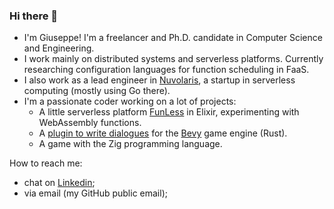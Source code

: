 ### Hi there 👋

* I'm Giuseppe! I'm a freelancer and Ph.D. candidate in Computer Science and Engineering.
* I work mainly on distributed systems and serverless platforms. Currently researching configuration languages for function scheduling in FaaS.
* I also work as a lead engineer in [Nuvolaris](https://www.nuvolaris.io/), a startup in serverless computing (mostly using Go there).
* I'm a passionate coder working on a lot of projects:
  - A little serverless platform [FunLess](https://funless.dev) in Elixir, experimenting with WebAssembly functions.
  - A [plugin to write dialogues](https://github.com/giusdp/bevy_talks) for the [Bevy](https://github.com/giusdp/bevy_talks) game engine (Rust).
  - A game with the Zig programming language.

How to reach me: 
- chat on [Linkedin](https://www.linkedin.com/in/giusdp);
- via email (my GitHub public email);

<!--
**giusdp/giusdp** is a ✨ _special_ ✨ repository because its `README.md` (this file) appears on your GitHub profile.

Here are some ideas to get you started:

- 🔭 I’m currently working on ...
- 🌱 I’m currently learning ...
- 👯 I’m looking to collaborate on ...
- 🤔 I’m looking for help with ...
- 💬 Ask me about ...
- 📫 How to reach me: ...
- 😄 Pronouns: ...
- ⚡ Fun fact: ...
-->
